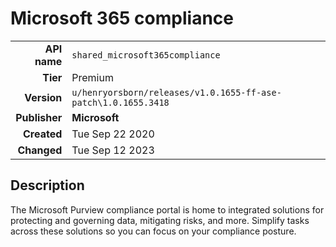 # Microsoft 365 compliance
| | |
|-:|-|
|**API name**|`shared_microsoft365compliance`|
|**Tier**|Premium|
|**Version**|`u/henryorsborn/releases/v1.0.1655-ff-ase-patch\1.0.1655.3418`|
|**Publisher**|**Microsoft**|
|**Created**|Tue Sep 22 2020|
|**Changed**|Tue Sep 12 2023|

## Description
The Microsoft Purview compliance portal is home to integrated solutions for protecting and governing data, mitigating risks, and more. Simplify tasks across these solutions so you can focus on your compliance posture.
